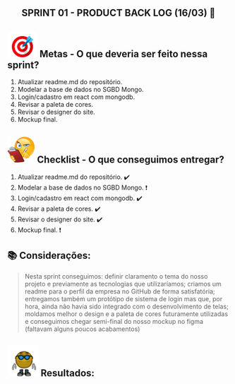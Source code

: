 ## <p align="center"> SPRINT 01 - PRODUCT BACK LOG (16/03) 📝 </p>

## <img src="/ReadmeProjeto/alvo.gif" alt="Logo" height="58"> Metas - O que deveria ser feito nessa sprint?

1. Atualizar readme.md do repositório. 
2. Modelar a base de dados no SGBD Mongo. 
3. Login/cadastro em react com mongodb. 
4. Revisar a paleta de cores. 
5. Revisar o designer do site.
6. Mockup final.

## <img src="/ReadmeProjeto/emoticonDaCheckList.png" alt="Logo" height="60"> Checklist - O que conseguimos entregar?  

1. Atualizar readme.md do repositório. ✔️
2. Modelar a base de dados no SGBD Mongo. ❗
3. Login/cadastro em react com mongodb. ✔️
4. Revisar a paleta de cores. ✔️
5. Revisar o designer do site. ✔️
6. Mockup final. ❗

## 📚 Considerações:

> Nesta sprint conseguimos: definir claramento o tema do nosso projeto e previamente as tecnologias que utilizaríamos; criamos um readme para o perfil da empresa no GitHub de forma satisfatória; entregamos também um protótipo de sistema de login mas que, por hora, ainda não havia sido integrado com o desenvolvimento de telas; moldamos melhor o design e a paleta de cores futuramente utilizadas e conseguimos chegar semi-final do nosso mockup no figma (faltavam alguns poucos acabamentos)


## <img src="/ReadmeProjeto/resultados.gif" alt="Logo" height="70"> Resultados:

